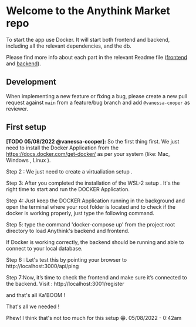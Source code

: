 # Welcome to the Anythink Market repo

To start the app use Docker. It will start both frontend and backend, including all the relevant dependencies, and the db.

Please find more info about each part in the relevant Readme file ([frontend](frontend/readme.md) and [backend](backend/README.md)).

## Development

When implementing a new feature or fixing a bug, please create a new pull request against `main` from a feature/bug branch and add `@vanessa-cooper` as reviewer.

## First setup

**[TODO 05/08/2022 @vanessa-cooper]:** So the first thing first.  We just need to install the Docker Application from the  https://docs.docker.com/get-docker/   as per your system (like: Mac, Windows , Linux ). 

Step 2 : We just need to create a virtualiation  setup . 
 <!-- For windows  https://docs.microsoft.com/en-us/windows/wsl/install-manual#step-6---install-your-linux-distribution-of-choice  -->
 Step 3: After you completed the installation of the WSL-2 setup .
 It's the right time to start and run the DOCKER Application. 

 Step 4: Just keep the DOCKER Application running in the background and open the terminal where your root folder is located and to check if the docker is working properly, just type the following command. 
 <!--
  C1 : docker -v
  C2: docker-compose -v
  -->

Step 5: type the command  'docker-compose up' from the project root directory to load Anythink's backend and frontend.

If Docker is working correctly, the backend should be running and able to connect to your local database.

Step 6 : Let's test this by pointing your browser to http://localhost:3000/api/ping

Step 7:Now, it’s time to check the frontend and make sure it’s connected to the backend.
Visit :  http://localhost:3001/register 


and that's all Ka'BOOM ! 

That's all we needed ! 

Phew! I think that's not too much for this setup 😁.
05/08/2022 - 0:42am



